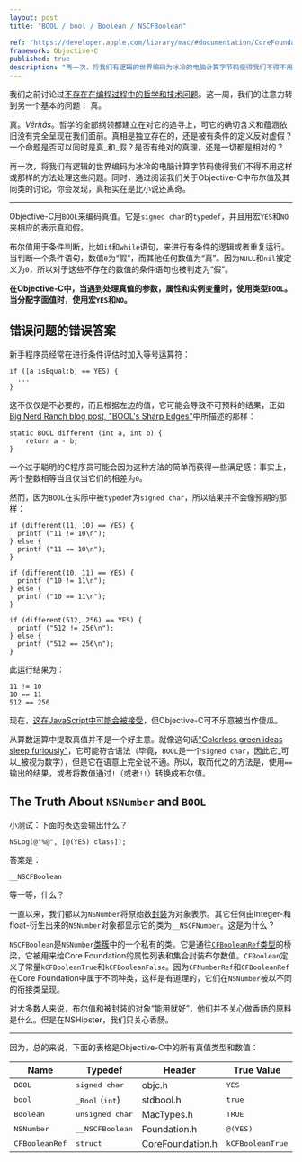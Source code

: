 ```yaml
---
layout: post
title: "BOOL / bool / Boolean / NSCFBoolean"

ref: "https://developer.apple.com/library/mac/#documentation/CoreFoundation/Reference/CFBooleanRef/Reference/reference.html"
framework: Objective-C
published: true
description: "再一次，将我们有逻辑的世界编码为冰冷的电脑计算字节码使得我们不得不用这样或那样的方法处理这些问题。同时，通过阅读我们关于Objective-C中布尔值及其同类的讨论，你会发现，真相实在是比小说还离奇。"
---
```


我们之前讨论过[不存在在编程过程中的哲学和技术问题](http://nshipster.com/nil/)。这一周，我们的注意力转到另一个基本的问题：
真。

真。_Vēritās_。哲学的全部纲领都建立在对它的追寻上，可它的确切含义和蕴涵依旧没有完全呈现在我们面前。真相是独立存在的，还是被有条件的定义反对虚假？一个命题是否可以同时是真_和_假？是否有绝对的真理，还是一切都是相对的？

再一次，将我们有逻辑的世界编码为冰冷的电脑计算字节码使得我们不得不用这样或那样的方法处理这些问题。同时，通过阅读我们关于Objective-C中布尔值及其同类的讨论，你会发现，真相实在是比小说还离奇。

---

Objective-C用`BOOL`来编码真值。它是`signed char`的`typedef`，并且用宏`YES`和`NO`来相应的表示真和假。 

布尔值用于条件判断，比如`if`和`while`语句，来进行有条件的逻辑或者重复运行。当判断一个条件语句，数值`0`为“假”，而其他任何数值为“真”。因为`NULL`和`nil`被定义为`0`，所以对于这些不存在的数值的条件语句也被判定为“假”。

**在Objective-C中，当遇到处理真值的参数，属性和实例变量时，使用类型`BOOL`。当分配字面值时，使用宏`YES`和`NO`。**

## 错误问题的错误答案

新手程序员经常在进行条件评估时加入等号运算符：

~~~{objective-c}
if ([a isEqual:b] == YES) {
  ...
}
~~~

这不仅仅是不必要的，而且根据左边的值，它可能会导致不可预料的结果，正如[Big Nerd Ranch blog post, "BOOL's Sharp Edges"](http://blog.bignerdranch.com/564-bools-sharp-corners/)中所描述的那样：

~~~{objective-c}
static BOOL different (int a, int b) {
    return a - b;
}
~~~

一个过于聪明的C程序员可能会因为这种方法的简单而获得一些满足感：事实上，两个整数相等当且仅当它们的相差为`0`。

然而，因为`BOOL`在实际中被`typedef`为`signed char`，所以结果并不会像预期的那样：

~~~{objective-c}
if (different(11, 10) == YES) {
  printf ("11 != 10\n");
} else {
  printf ("11 == 10\n");
}

if (different(10, 11) == YES) {
  printf ("10 != 11\n");
} else {
  printf ("10 == 11\n");
}

if (different(512, 256) == YES) {
  printf ("512 != 256\n");
} else {
  printf ("512 == 256\n");
}
~~~

此运行结果为：

    11 != 10
    10 == 11
    512 == 256

现在，[这在JavaScript中可能会被接受](https://www.destroyallsoftware.com/talks/wat)，但Objective-C可不乐意被当作傻瓜。

从算数运算中提取真值并不是一个好主意。就像这句话["Colorless green ideas sleep furiously"](http://en.wikipedia.org/wiki/Colorless_green_ideas_sleep_furiously)，它可能符合语法（毕竟，`BOOL`是一个`signed char`，因此它_可以_被视为数字），但是它在语意上完全说不通。所以，取而代之的方法是，使用`==`输出的结果，或者将数值通过`!`（或者`!!`）转换成布尔值。

## The Truth About `NSNumber` and `BOOL`

小测试：下面的表达会输出什么？

~~~{objective-c}
NSLog(@"%@", [@(YES) class]);
~~~

答案是：

    __NSCFBoolean

等一等，什么？

一直以来，我们都以为`NSNumber`将原始数[封装](http://nshipster.com/nsvalue/)为对象表示。其它任何由integer-和float-衍生出来的`NSNumber`对象都显示它的类为`__NSCFNumber`。这是为什么？

`NSCFBoolean`是`NSNumber`[类簇](http://nshipster.com/nsorderedset/)中的一个私有的类。它是通往[`CFBooleanRef`类型](https://developer.apple.com/library/mac/#documentation/CoreFoundation/Reference/CFBooleanRef/Reference/reference.html)的桥梁，它被用来给Core Foundation的属性列表和集合封装布尔数值。`CFBoolean`定义了常量`kCFBooleanTrue`和`kCFBooleanFalse`。因为`CFNumberRef`和`CFBooleanRef`在Core Foundation中属于不同种类，这样是有道理的，它们在`NSNumber`被以不同的衔接类呈现。

对大多数人来说，布尔值和被封装的对象“能用就好”，他们并不关心做香肠的原料是什么。但是在NSHipster，我们只关心香肠。

---

因为，总的来说，下面的表格是Objective-C中的所有真值类型和数值：

<table>
  <thead>
    <tr>
      <th>Name</th>
      <th>Typedef</tt>
      <th>Header</th>
      <th>True Value</th>
      <th>False Value</th>
    </tr>
  </thead>
  <tbody>
    <tr>
      <td><tt>BOOL</tt></td>
      <td><tt>signed char</tt></td>
      <td>objc.h</td>
      <td><tt>YES</tt></td>
      <td><tt>NO</tt></td>
    </tr>
    <tr>
      <td><tt>bool</tt></td>
      <td><tt>_Bool</tt> (<tt>int</tt>)</td>
      <td>stdbool.h</td>
      <td><tt>true</tt></td>
      <td><tt>false</tt></td>
    </tr>
    <tr>
      <td><tt>Boolean</tt></td>
      <td><tt>unsigned char</tt></td>
      <td>MacTypes.h</td>
      <td><tt>TRUE</tt></td>
      <td><tt>FALSE</tt></td>
    </tr>
    <tr>
      <td><tt>NSNumber</tt></td>
      <td><tt>__NSCFBoolean</tt></td>
      <td>Foundation.h</td>
      <td><tt>@(YES)</tt></td>
      <td><tt>@(NO)</tt></td>
    </tr>
    <tr>
      <td><tt>CFBooleanRef</tt></td>
      <td><tt>struct</tt></td>
      <td>CoreFoundation.h</td>
      <td><tt>kCFBooleanTrue</tt></td>
      <td><tt>kCFBooleanFalse</tt></td>
    </tr>
  </tbody>
</table>
